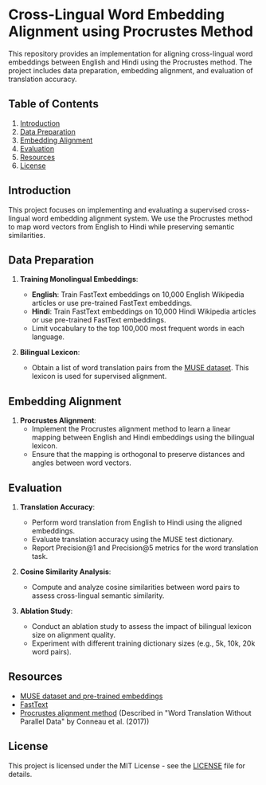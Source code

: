 # Cross-Lingual Word Embedding Alignment using Procrustes Method

This repository provides an implementation for aligning cross-lingual word embeddings between English and Hindi using the Procrustes method. The project includes data preparation, embedding alignment, and evaluation of translation accuracy.

## Table of Contents

1. [Introduction](#introduction)
2. [Data Preparation](#data-preparation)
3. [Embedding Alignment](#embedding-alignment)
4. [Evaluation](#evaluation)
5. [Resources](#resources)
6. [License](#license)

## Introduction

This project focuses on implementing and evaluating a supervised cross-lingual word embedding alignment system. We use the Procrustes method to map word vectors from English to Hindi while preserving semantic similarities.

## Data Preparation

1. **Training Monolingual Embeddings**:
   - **English**: Train FastText embeddings on 10,000 English Wikipedia articles or use pre-trained FastText embeddings.
   - **Hindi**: Train FastText embeddings on 10,000 Hindi Wikipedia articles or use pre-trained FastText embeddings.
   - Limit vocabulary to the top 100,000 most frequent words in each language.

2. **Bilingual Lexicon**:
   - Obtain a list of word translation pairs from the [MUSE dataset](https://github.com/facebookresearch/MUSE). This lexicon is used for supervised alignment.

## Embedding Alignment

1. **Procrustes Alignment**:
   - Implement the Procrustes alignment method to learn a linear mapping between English and Hindi embeddings using the bilingual lexicon.
   - Ensure that the mapping is orthogonal to preserve distances and angles between word vectors.

## Evaluation

1. **Translation Accuracy**:
   - Perform word translation from English to Hindi using the aligned embeddings.
   - Evaluate translation accuracy using the MUSE test dictionary.
   - Report Precision@1 and Precision@5 metrics for the word translation task.

2. **Cosine Similarity Analysis**:
   - Compute and analyze cosine similarities between word pairs to assess cross-lingual semantic similarity.

3. **Ablation Study**:
   - Conduct an ablation study to assess the impact of bilingual lexicon size on alignment quality.
   - Experiment with different training dictionary sizes (e.g., 5k, 10k, 20k word pairs).

## Resources

- [MUSE dataset and pre-trained embeddings](https://github.com/facebookresearch/MUSE)
- [FastText](https://fasttext.cc)
- [Procrustes alignment method](https://arxiv.org/abs/1706.04902) (Described in "Word Translation Without Parallel Data" by Conneau et al. (2017))

## License

This project is licensed under the MIT License - see the [LICENSE](LICENSE) file for details.

